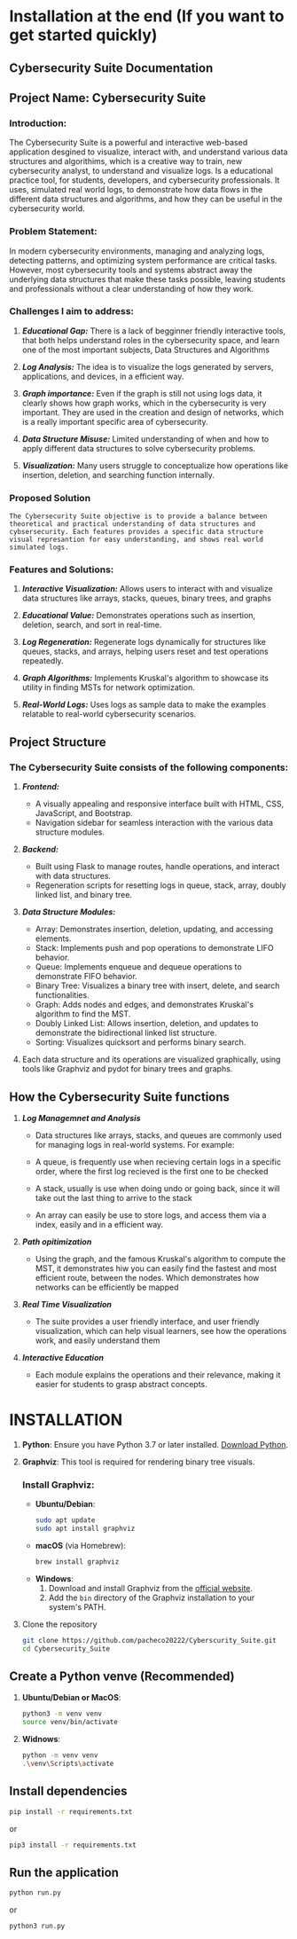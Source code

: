 # Installation at the end (If you want to get started quickly)

## Cybersecurity Suite Documentation

## Project Name: Cybersecurity Suite

### Introduction:
The Cybersecurity Suite is a powerful and interactive web-based application desgined to visualize, interact with, and understand various data structures and algorithims, which is a creative way to train, new cybersecurity analyst, to understand and visualize logs. Is a educational practice tool, for students, developers, and cybersecurity professionals. It uses, simulated real world logs, to demonstrate how data flows in the different data structures and algorithms, and how they can be useful in the cybersecurity world.


### Problem Statement:
In modern cybersecurity environments, managing and analyzing logs, detecting patterns, and optimizing system performance are critical tasks. However, most cybersecurity tools and systems abstract away the underlying data structures that make these tasks possible, leaving students and professionals without a clear understanding of how they work.


### Challenges I aim to address:

1. ***Educational Gap:*** There is a lack of begginner friendly interactive tools, that both helps understand roles in the cybersecurity space, and learn one of the most important subjects, 
Data Structures and Algorithms 

2. ***Log Analysis:*** The idea is to visualize the logs generated by servers, applications, and devices, in a efficient way.

3. ***Graph importance:*** Even if the graph is still not using logs data, it clearly shows how graph works, which in the cybersecurity is very important. They are used in the creation and design of networks, which is a really important specific area of cybersecurity.

4. ***Data Structure Misuse:*** Limited understanding of when and how to apply different data structures to solve cybersecurity problems.

5. ***Visualization:*** Many users struggle to conceptualize how operations like insertion, deletion, and searching function internally.



### Proposed Solution

    The Cybersecurity Suite objective is to provide a balance between theoretical and practical understanding of data structures and cybsersecurity. Each features provides a specific data structure visual represantion for easy understanding, and shows real world simulated logs.


### Features and Solutions:

1. ***Interactive Visualization:*** Allows users to interact with and visualize data structures like arrays, stacks, queues, binary trees, and graphs

2. ***Educational Value:*** Demonstrates operations such as insertion, deletion, search, and sort in real-time.

3. ***Log Regeneration:*** Regenerate logs dynamically for structures like queues, stacks, and arrays, helping users reset and test operations repeatedly.

4. ***Graph Algorithms:*** Implements Kruskal's algorithm to showcase its utility in finding MSTs for network optimization.

5. ***Real-World Logs:*** Uses logs as sample data to make the examples relatable to real-world cybersecurity scenarios.


## Project Structure

### The Cybersecurity Suite consists of the following components:

1. ***Frontend:***
    - A visually appealing and responsive interface built with HTML, CSS, JavaScript, and Bootstrap.
    - Navigation sidebar for seamless interaction with the various data structure modules.

2. ***Backend:***
    - Built using Flask to manage routes, handle operations, and interact with data structures.
    - Regeneration scripts for resetting logs in queue, stack, array, doubly linked list, and binary tree.

3. ***Data Structure Modules:***
    - Array: Demonstrates insertion, deletion, updating, and accessing elements.
    - Stack: Implements push and pop operations to demonstrate LIFO behavior.
    - Queue: Implements enqueue and dequeue operations to demonstrate FIFO behavior.
    - Binary Tree: Visualizes a binary tree with insert, delete, and search functionalities.
    - Graph: Adds nodes and edges, and demonstrates Kruskal's algorithm to find the MST.
    - Doubly Linked List: Allows insertion, deletion, and updates to demonstrate the bidirectional linked list structure.
    - Sorting: Visualizes quicksort and performs binary search.
4. Each data structure and its operations are visualized graphically, using tools like Graphviz and pydot for binary trees and graphs.


## How the Cybersecurity Suite functions

1. ***Log Managemnet and Analysis***
    
    - Data structures like arrays, stacks, and queues are commonly used for managing logs in real-world systems. For example:

    - A queue, is frequently use when recieving certain logs in a specific order, where the first log recieved is the first one to be checked

    - A stack, usually is use when doing undo or going back, since it will take out the last thing to arrive to the stack

    - An array can easily be use to store logs, and access them via a index, easily and in a efficient way.

2. ***Path opitimization***

    - Using the graph, and the famous Kruskal's algorithm to compute the MST, it demonstrates hiw you can easily find the fastest and most efficient route, between the nodes. Which demonstrates how networks can be efficiently be mapped 

3. ***Real Time Visualization***
    - The suite provides a user friendly interface, and user friendly visualization, which can help visual learners, see how the operations work, and easily understand them

4. ***Interactive Education***
    - Each module explains the operations and their relevance, making it easier for students to grasp abstract concepts.

# INSTALLATION

1. **Python**: Ensure you have Python 3.7 or later installed. [Download Python](https://www.python.org/downloads/).

2. **Graphviz**: This tool is required for rendering binary tree visuals.

    ### Install Graphviz:
    - **Ubuntu/Debian**:
        ```bash
        sudo apt update
        sudo apt install graphviz
        ```
    - **macOS** (via Homebrew):
        ```bash
        brew install graphviz
        ```
    - **Windows**:
        1. Download and install Graphviz from the [official website](https://graphviz.gitlab.io/download/).
        2. Add the `bin` directory of the Graphviz installation to your system's PATH.
    
3. Clone the repository
    ```bash
    git clone https://github.com/pacheco20222/Cyberscurity_Suite.git
    cd Cybersecurity_Suite
    ```

## Create a Python venve (Recommended)
1. **Ubuntu/Debian or MacOS**:
    ```bash
    python3 -m venv venv
    source venv/bin/activate
    ```
2. **Widnows**:
    ```bash
    python -m venv venv
    .\venv\Scripts\activate
    ```

## Install dependencies
```bash
pip install -r requirements.txt
```
or 
```bash
pip3 install -r requirements.txt
```

## Run the application
```bash
python run.py
```
or
```bash
python3 run.py
```